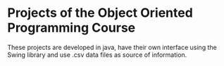 # Projects of the Object Oriented Programming Course 
These projects are developed in java, have their own interface using the Swing library and use .csv data files as source of information.
